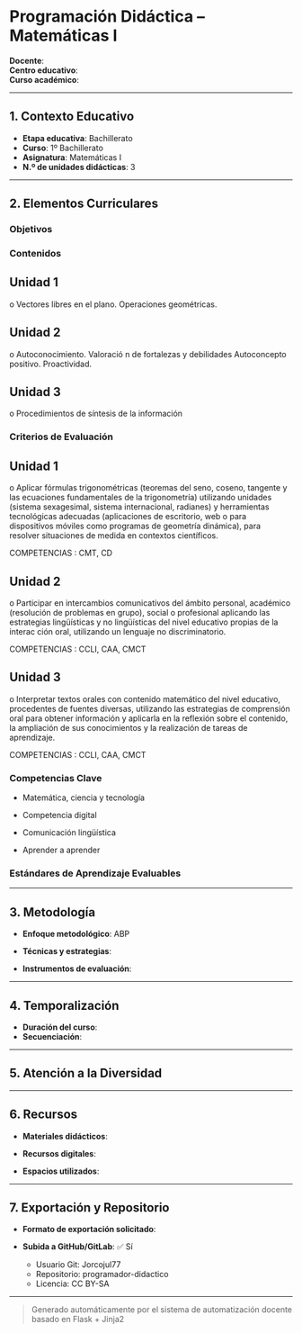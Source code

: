 # Programación Didáctica – Matemáticas I

**Docente**:   
**Centro educativo**:   
**Curso académico**:   

---

## 1. Contexto Educativo

- **Etapa educativa**: Bachillerato
- **Curso**: 1º Bachillerato
- **Asignatura**: Matemáticas I
- **N.º de unidades didácticas**: 3

---

## 2. Elementos Curriculares

### Objetivos


### Contenidos

## Unidad 1
o Vectores libres en el plano. Operaciones geométricas.

## Unidad 2
o Autoconocimiento. Valoració n de fortalezas y debilidades Autoconcepto positivo. 
Proactividad.

## Unidad 3
o Procedimientos de síntesis de la información


### Criterios de Evaluación

## Unidad 1
o Aplicar fórmulas trigonométricas (teoremas del seno, coseno, tangente y las 
ecuaciones fundamentales de la trigonometría) utilizando unidades (sistema 
sexagesimal, sistema internacional, radianes) y herramientas tecnológicas 
adecuadas (aplicaciones de escritorio, web o para dispositivos móviles como 
programas de geometría dinámica), para resolver situaciones de medida en 
contextos científicos.  
 
COMPETENCIAS : CMT, CD

## Unidad 2
o Participar en intercambios comunicativos del ámbito personal, académico 
(resolución de problemas en grupo), social o profesional aplicando las 
estrategias lingüísticas y no lingüísticas del nivel educativo propias de la 
interac ción oral, utilizando un lenguaje no discriminatorio.  
 
COMPETENCIAS : CCLI, CAA, CMCT

## Unidad 3
o Interpretar textos orales con contenido matemático del nivel educativo, 
procedentes de fuentes diversas, utilizando las estrategias de comprensión oral 
para obtener información y aplicarla en la reflexión sobre el contenido, la 
ampliación de sus conocimientos y la realización de tareas de aprendizaje.  
 
COMPETENCIAS : CCLI, CAA, CMCT


### Competencias Clave


- Matemática, ciencia y tecnología

- Competencia digital

- Comunicación lingüística

- Aprender a aprender



### Estándares de Aprendizaje Evaluables


---

## 3. Metodología

- **Enfoque metodológico**: ABP
- **Técnicas y estrategias**:  
  
- **Instrumentos de evaluación**: 

---

## 4. Temporalización

- **Duración del curso**: 
- **Secuenciación**:  
  

---

## 5. Atención a la Diversidad



---

## 6. Recursos

- **Materiales didácticos**:  
  
- **Recursos digitales**:  
  
- **Espacios utilizados**: 

---

## 7. Exportación y Repositorio

- **Formato de exportación solicitado**: 
- **Subida a GitHub/GitLab**: ✅ Sí

  - Usuario Git: Jorcojul77
  - Repositorio: programador-didactico
  - Licencia: CC BY-SA


---

> Generado automáticamente por el sistema de automatización docente basado en Flask + Jinja2